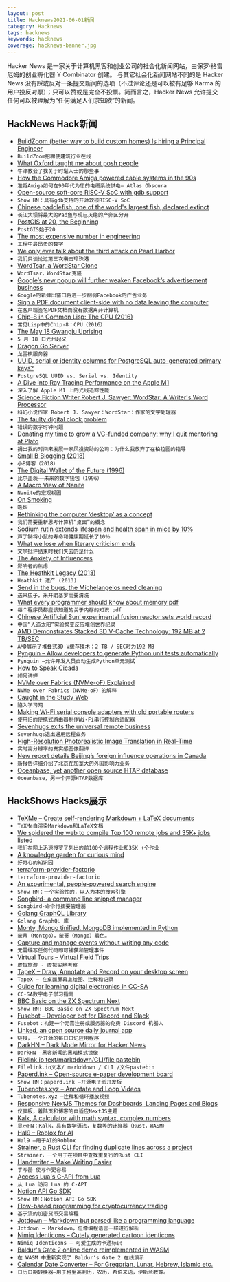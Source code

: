 ```yaml
---
layout: post
title: Hacknews2021-06-01新闻
category: Hacknews
tags: hacknews
keywords: hacknews
coverage: hacknews-banner.jpg
---
```


Hacker News 是一家关于计算机黑客和创业公司的社会化新闻网站，由保罗·格雷厄姆的创业孵化器 Y Combinator 创建。
与其它社会化新闻网站不同的是 Hacker News 没有踩或反对一条提交新闻的选项（不过评论还是可以被有足够 Karma 的用户投反对票）；只可以赞或是完全不投票。简而言之，Hacker News 允许提交任何可以被理解为“任何满足人们求知欲”的新闻。

## HackNews Hack新闻


- [BuildZoom (better way to build custom homes) Is hiring a Principal Engineer](https://jobs.lever.co/buildzoom)
- `BuildZoom招聘使建筑行业在线`
- [What Oxford taught me about posh people](https://unherd.com/2021/05/what-oxford-taught-me-about-posh-people/)
- `牛津教会了我关于时髦人士的那些事`
- [How the Commodore Amiga powered cable systems in the 90s](https://www.atlasobscura.com/articles/how-the-commodore-amiga-powered-your-cable-system-in-the-90s)
- `准将Amiga如何在90年代为您的电缆系统供电– Atlas Obscura`
- [Open-source soft-core RISC-V SoC with gdb support](https://github.com/stnolting/neorv32)
- `Show HN：具有gdb支持的开源软核RISC-V SoC`
- [Chinese paddlefish, one of the world's largest fish, declared extinct](https://www.nationalgeographic.com/animals/article/chinese-paddlefish-one-of-largest-fish-extinct?loggedin=true)
- `长江大坝将最大的Pad鱼与现已灭绝的产卵区分开`
- [PostGIS at 20, the Beginning](http://blog.cleverelephant.ca/2021/05/postgis-20-years.html)
- `PostGIS始于20`
- [The most expensive number in engineering](https://surjan.substack.com/p/the-most-expensive-number-in-engineering)
- `工程中最昂贵的数字`
- [We only ever talk about the third attack on Pearl Harbor](https://www.butwhatfor.com/admiral-yarnell-and-an-attack-on-pearl-harbor/)
- `我们只谈论过第三次袭击珍珠港`
- [WordTsar, a WordStar Clone](http://wordtsar.ca/)
- `WordTsar，WordStar克隆`
- [Google’s new popup will further weaken Facebook’s advertisement business](https://thebigtech.substack.com/p/googles-new-popup-will-further-weaken)
- `Google的新弹出窗口将进一步削弱Facebook的广告业务`
- [Sign a PDF document client-side with no data leaving the computer](https://observablehq.com/@tomlarkworthy/sign-a-pdf)
- `在客户端签名PDF文档而没有数据离开计算机`
- [Chip-8 in Common Lisp: The CPU (2016)](https://stevelosh.com/blog/2016/12/chip8-cpu/)
- `常见Lisp中的Chip-8：CPU（2016）`
- [The May 18 Gwangju Uprising](https://www.datasecretslox.com/index.php/topic,3506.0.html?PHPSESSID=d15c31b38395146f6e114073ff5a02d1)
- `5 月 18 日光州起义`
- [Dragon Go Server](https://www.dragongoserver.net/)
- `龙围棋服务器`
- [UUID, serial or identity columns for PostgreSQL auto-generated primary keys?](https://www.cybertec-postgresql.com/en/uuid-serial-or-identity-columns-for-postgresql-auto-generated-primary-keys/)
- `PostgreSQL UUID vs. Serial vs. Identity`
- [A Dive into Ray Tracing Performance on the Apple M1](https://www.willusher.io/graphics/2020/12/20/rt-dive-m1)
- `深入了解 Apple M1 上的光线追踪性能`
- [Science Fiction Writer Robert J. Sawyer: WordStar: A Writer's Word Processor](https://www.sfwriter.com/wordstar.htm)
- `科幻小说作家 Robert J. Sawyer：WordStar：作家的文字处理器`
- [The faulty digital clock problem](https://andersource.dev/2021/04/29/faulty_digital_clock.html)
- `错误的数字时钟问题`
- [Donating my time to grow a VC-funded company: why I quit mentoring at Plato](https://blog.pragmaticengineer.com/quit-mentoring-at-plato/)
- `捐出我的时间来发展一家风投资助的公司：为什么我放弃了在柏拉图的指导`
- [Small B Blogging (2018)](https://tomcritchlow.com/2018/02/23/small-b-blogging/)
- `小B博客（2018）`
- [The Digital Wallet of the Future (1996)](https://buffalonews.com/news/the-digital-wallet-of-the-future/article_321a88e4-5141-5640-bab6-a616afeb7872.html)
- `比尔盖茨——未来的数字钱包（1996）`
- [A Macro View of Nanite](https://www.elopezr.com/a-macro-view-of-nanite/)
- `Nanite的宏观视图`
- [On Smoking](https://annagat.substack.com/p/on-smoking)
- `吸烟`
- [Rethinking the computer ‘desktop’ as a concept](https://onezero.medium.com/the-document-metaphor-desktop-gui-doesnt-work-anymore-d276271bfa40)
- `我们需要重新思考计算机“桌面”的概念`
- [Sodium rutin extends lifespan and health span in mice by 10%](https://pubmed.ncbi.nlm.nih.gov/33555034/)
- `芦丁钠将小鼠的寿命和健康期延长了10％`
- [What we lose when literary criticism ends](https://thewalrus.ca/what-we-lose-when-literary-criticism-ends/)
- `文学批评结束时我们失去的是什么`
- [The Anxiety of Influencers](https://harpers.org/archive/2021/06/tiktok-house-collab-house-the-anxiety-of-influencers/)
- `影响者的焦虑`
- [The Heathkit Legacy (2013)](https://people.ohio.edu/postr/bapix/HLegacy.htm)
- `Heathkit 遗产 (2013)`
- [Send in the bugs, the Michelangelos need cleaning](https://www.nytimes.com/2021/05/30/arts/bacteria-cleaning-michelangelo-medici-restoration.html)
- `送来虫子，米开朗基罗需要清洗`
- [What every programmer should know about memory pdf](https://www.gwern.net/docs/cs/2007-drepper.pdf)
- `每个程序员都应该知道的关于内存的知识 pdf`
- [Chinese ‘Artificial Sun’ experimental fusion reactor sets world record](https://nation.com.pk/29-May-2021/chinese-artificial-sun-experimental-fusion-reactor-sets-world-record-for-superheated-plasma-time)
- `中国“人造太阳”实验聚变反应堆创世界纪录`
- [AMD Demonstrates Stacked 3D V-Cache Technology: 192 MB at 2 TB/SEC](https://www.anandtech.com/show/16725/amd-demonstrates-stacked-vcache-technology-2-tbsec-for-15-gaming)
- `AMD展示了堆叠式3D V缓存技术：2 TB / SEC时为192 MB`
- [Pynguin – Allow developers to generate Python unit tests automatically](https://github.com/se2p/pynguin)
- `Pynguin –允许开发人员自动生成Python单元测试`
- [How to Speak Cicada](https://www.insidescience.org/news/how-speak-cicada)
- `如何讲蝉`
- [NVMe over Fabrics (NVMe-oF) Explained](https://blog.westerndigital.com/nvme-of-explained/)
- `NVMe over Fabrics（NVMe-oF）的解释`
- [Caught in the Study Web](https://every.to/cybernaut/caught-in-the-study-web)
- `陷入学习网`
- [Making Wi-Fi serial console adapters with old portable routers](https://sagacioussuricata.com/posts/openwrt-serial-bridge/)
- `使用旧的便携式路由器制作Wi-Fi串行控制台适配器`
- [Sevenhugs exits the universal remote business](https://support.sevenhugs.com/t/35hfcvg)
- `Sevenhugs退出通用远程业务`
- [High-Resolution Photorealistic Image Translation in Real-Time](https://www.louisbouchard.ai/4k-image-translation-in-real-time/)
- `实时高分辨率的真实感图像翻译`
- [New report details Beijing’s foreign influence operations in Canada](https://www.theglobeandmail.com/politics/article-new-report-details-beijings-foreign-influence-operations-in-canada/)
- `新报告详细介绍了北京在加拿大的外国影响力业务`
- [Oceanbase, yet another open source HTAP database](https://github.com/oceanbase/oceanbase)
- `Oceanbase，另一个开源HTAP数据库`


## HackShows Hacks展示

- [ TeXMe – Create self-rendering Markdown + LaTeX documents](https://github.com/susam/texme)
- `TeXMe自渲染Markdown和LaTeX文档`
- [ We spidered the web to compile Top 100 remote jobs and 35K+ jobs listed](https://remotists.com/top100_remotejobs/)
- `我们在网上迅速搜罗了列出的前100个远程作业和35K +个作业`
- [ A knowledge garden for curious mind](https://innos.io?s=HN)
- `好奇心的知识园`
- [ terraform-provider-factorio](https://github.com/efokschaner/terraform-provider-factorio)
- `terraform-provider-factorio`
- [ An experimental, people-powered search engine](https://ninfex.com/hello)
- `Show HN：一个实验性的，以人为本的搜索引擎`
- [ Songbird- a command line snippet manager](https://www.npmjs.com/package/songbird-cli)
- `Songbird-命令行摘要管理器`
- [ Golang GraphQL Library](https://github.com/getoutreach/goql)
- `Golang GraphQL 库`
- [ Monty, Mongo tinified. MongoDB implemented in Python](https://github.com/davidlatwe/montydb)
- `蒙蒂（Montgo），蒙哥（Mongo）着色。`
- [ Capture and manage events without writing any code](https://www.auditbite.com/)
- `无需编写任何代码即可捕获和管理事件`
- [ Virtual Tours – Virtual Field Trips](https://gez.la)
- `虚拟旅游 - 虚拟实地考察`
- [ TapeX – Draw, Annotate and Record on your desktop screen](https://tapex.app)
- `TapeX – 在桌面屏幕上绘图、注释和记录`
- [ Guide for learning digital electronics in CC-SA](http://learn.circuitverse.org)
- `CC-SA数字电子学习指南`
- [ BBC Basic on the ZX Spectrum Next](http://www.breakintoprogram.co.uk/projects/spectrum-next-projects/bbc-basic-for-the-spectrum-next-introduction)
- `Show HN: BBC Basic on ZX Spectrum Next`
- [ Fusebot – Developer bot for Discord and Slack](https://fusebot.io/)
- `Fusebot：构建一个无需注册或服务器的免费 Discord 机器人`
- [ Linked, an open source daily journal app](https://github.com/muc-dev/linked)
- `链接，一个开源的每日日记应用程序`
- [ DarkHN – Dark Mode Mirror for Hacker News](https://darkhn.herokuapp.com/)
- `DarkHN –黑客新闻的黑暗模式镜像`
- [ Filelink.io text/markddown/CLI/file pastebin](https://filelink.io)
- `Filelink.io文本/ markddown / CLI /文件pastebin`
- [ Paperd.ink – Open-source e-paper development board](https://paperd.ink)
- `Show HN：paperd.ink –开源电子纸开发板`
- [ Tubenotes.xyz – Annotate and Loop Videos](https://tubenotes.xyz/)
- `Tubenotes.xyz –注释和循环播放视频`
- [ Responsive NextJS Themes for Dashboards, Landing Pages and Blogs](https://creativedesignsguru.com/category/nextjs/)
- `仪表板，着陆页和博客的自适应NextJS主题`
- [ Kalk, A calculator with math syntax, complex numbers](https://kalk.strct.net)
- `显示HN：Kalk，具有数学语法，复数等的计算器（Rust，WASM）`
- [ Hal9 – Roblox for AI](https://hal9.ai/)
- `Hal9 –用于AI的Roblox`
- [ Strainer, a Rust CLI for finding duplicate lines across a project](https://github.com/brundonsmith/strainer)
- `Strainer，一个用于在项目中查找重复行的Rust CLI`
- [ Handwriter – Make Writing Easier](https://github.com/sherlockdoyle/Handwriter)
- `手写器–使写作更容易`
- [ Access Lua's C-API from Lua](https://git.sr.ht/~shakna/multilua)
- `从 Lua 访问 Lua 的 C-API`
- [ Notion API Go SDK](https://github.com/jomei/notionapi)
- `Show HN：Notion API Go SDK`
- [ Flow-based programming for cryptocurrency trading](https://mirotomi.com/flow)
- `基于流的加密货币交易编程`
- [ Jotdown – Markdown but parsed like a programming language](https://jotdown.online/)
- `Jotdown – Markdown，但像编程语言一样进行解析`
- [ Nimiq Identicons – Cutely generated cartoon identicons](https://github.com/nimiq/identicons)
- `Nimiq Identicons – 可爱生成的卡通标识`
- [ Baldur's Gate 2 online demo reimplemented in WASM](https://personal-1094.web.app/gemrb.html)
- `在 WASM 中重新实现了 Baldur's Gate 2 在线演示`
- [ Calendar Date Converter – For Gregorian, Lunar, Hebrew, Islamic etc.](https://stephenweixu.github.io/calendar-converter)
- `日历日期转换器–用于格里高利历，农历，希伯来语，伊斯兰教等。`

